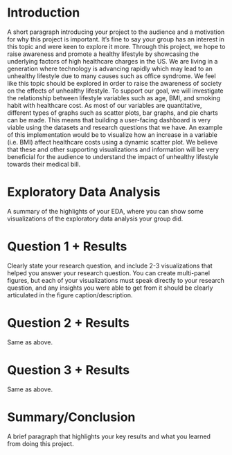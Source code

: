# Introduction 
A short paragraph introducing your project to the audience and a motivation for why this project is important. It’s fine to say your group has an interest in this topic and were keen to explore it more.
Through this project, we hope to raise awareness and promote a healthy lifestyle by showcasing the underlying factors of high healthcare charges in the US. We are living in a generation where technology is advancing rapidly which may lead to an unhealthy lifestyle due to many causes such as office syndrome. We feel like this topic should be explored in order to raise the awareness of society on the effects of unhealthy lifestyle. To support our goal, we will investigate the relationship between lifestyle variables such as age, BMI, and smoking habit with healthcare cost. As most of our variables are quantitative, different types of graphs such as scatter plots, bar graphs, and pie charts can be made. This means that building a user-facing dashboard is very viable using the datasets and research questions that we have. An example of this implementation would be to visualize how an increase in a variable (i.e. BMI) affect healthcare costs using a dynamic scatter plot. We believe that these and other supporting visualizations and information will be very beneficial for the audience to understand the impact of unhealthy lifestyle towards their medical bill.

# Exploratory Data Analysis 
A summary of the highlights of your EDA, where you can show some visualizations of the exploratory data analysis your group did.

# Question 1 + Results 
Clearly state your research question, and include 2-3 visualizations that helped you answer your research question. You can create multi-panel figures, but each of your visualizations must speak directly to your research question, and any insights you were able to get from it should be clearly articulated in the figure caption/description.

# Question 2 + Results 
Same as above.

# Question 3 + Results 
Same as above.

# Summary/Conclusion 
A brief paragraph that highlights your key results and what you learned from doing this project.